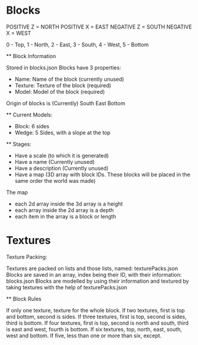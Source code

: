 # Blocks

POSITIVE Z = NORTH
POSITIVE X = EAST
NEGATIVE Z = SOUTH
NEGATIVE X = WEST

0 - Top,
1 - North,
2 - East,
3 - South,
4 - West,
5 - Bottom

** Block Information

Stored in blocks.json
Blocks have 3 properties:
 - Name: Name of the block (currently unused)
 - Texture: Texture of the block (required)
 - Model: Model of the block (required)

Origin of blocks is (Currently) South East Bottom

** Current Models:

 - Block: 6 sides
 - Wedge: 5 Sides, with a slope at the top


** Stages:
 - Have a scale (to which it is generated)
 - Have a name (Currently unused)
 - Have a description (Currently unused)
 - Have a map (3D array with block IDs. These blocks will be placed in the same order the world was made)

The map
 - each 2d array inside the 3d array is a height
 - each array inside the 2d array is a depth
 - each item in the array is a block or length

# Textures

Texture Packing:

Textures are packed on lists and those lists, named: texturePacks.json
Blocks are saved in an array, index being their ID, with their information: blocks.json
Blocks are modelled by using their information and textured by taking textures with the help of texturePacks.json


** Block Rules

If only one texture, texture for the whole block.
If two textures, first is top and bottom, second is sides.
If three textures, first is top, second is sides, third is bottom.
If four textures, first is top, second is north and south, third is east and west, fourth is bottom.
If six textures, top, north, east, south, west and bottom.
If five, less than one or more than six, except.